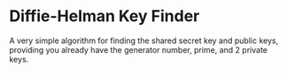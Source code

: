 # Diffie-Helman Key Finder
A very simple algorithm for finding the shared secret key and public keys, providing you already have the generator number, prime, and 2 private keys.
